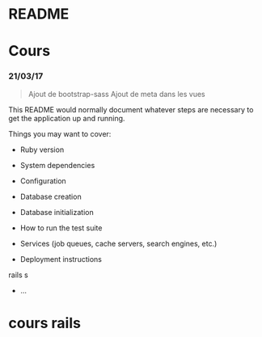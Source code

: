 # README

# Cours

### 21/03/17
> Ajout de bootstrap-sass
> Ajout de meta dans les vues

This README would normally document whatever steps are necessary to get the
application up and running.

Things you may want to cover:

* Ruby version

* System dependencies

* Configuration

* Database creation

* Database initialization

* How to run the test suite

* Services (job queues, cache servers, search engines, etc.)

* Deployment instructions

rails s



* ...
# cours rails
